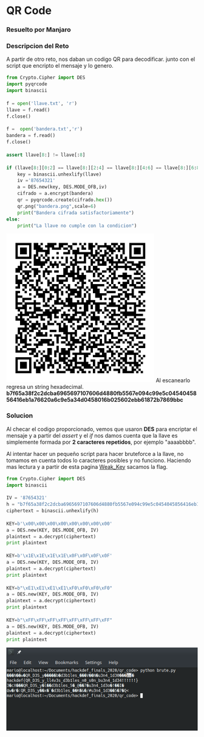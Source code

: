 # QR Code

### Resuelto por Manjaro

### Descripcion del Reto

A partir de otro reto, nos daban un codigo QR para decodificar. junto con el script que encripto el mensaje y lo genero.
```python
from Crypto.Cipher import DES
import pyqrcode
import binascii

f = open('llave.txt', 'r')
llave = f.read()
f.close()

f =  open('bandera.txt','r')
bandera = f.read()
f.close()

assert llave[8:] != llave[:8]

if (llave[8:][0:2] == llave[8:][2:4] == llave[8:][4:6] == llave[8:][6:8]) and (llave[:8][0:2] == llave[:8][2:4] == llave[:8][4:6] == llave[:8][6:8]):
	key = binascii.unhexlify(llave)
	iv ='87654321'
	a = DES.new(key, DES.MODE_OFB,iv)
	cifrado = a.encrypt(bandera)
	qr = pyqrcode.create(cifrado.hex())
	qr.png("bandera.png",scale=6)
	print("Bandera cifrada satisfactoriamente")
else:
	print("La llave no cumple con la condicion")
```
![Codigo QR](QR.png)
Al escanearlo regresa un string hexadecimal.
**b7f65a38f2c2dcba6965697107606d4880fb5567e094c99e5c0454045856416eb1a76620a6c9e5a34d0458016b025602ebb61872b7869bbc**

### Solucion

Al checar el codigo proporcionado, vemos que usaron **DES** para encriptar el mensaje y a partir del *assert* y el *if* nos damos cuenta que la llave es simplemente formada por **2 caracteres repetidos**, por ejemplo "aaaabbbb".

Al intentar hacer un pequeño script para hacer bruteforce a la llave, no tomamos en cuenta todos lo caracteres posibles y no funciono. Haciendo mas lectura y a partir de esta pagina [Weak_Key](https://en.wikipedia.org/wiki/Weak_key) sacamos la flag.
```python
from Crypto.Cipher import DES
import binascii

IV = '87654321'
h = "b7f65a38f2c2dcba6965697107606d4880fb5567e094c99e5c0454045856416eb1a76620a6c9e5a34d0458016b025602ebb61872b7869bbc"
ciphertext = binascii.unhexlify(h)

KEY=b'\x00\x00\x00\x00\x00\x00\x00\x00'
a = DES.new(KEY, DES.MODE_OFB, IV)
plaintext = a.decrypt(ciphertext)
print plaintext

KEY=b'\x1E\x1E\x1E\x1E\x0F\x0F\x0F\x0F'
a = DES.new(KEY, DES.MODE_OFB, IV)
plaintext = a.decrypt(ciphertext)
print plaintext

KEY=b"\xE1\xE1\xE1\xE1\xF0\xF0\xF0\xF0"
a = DES.new(KEY, DES.MODE_OFB, IV)
plaintext = a.decrypt(ciphertext)
print plaintext

KEY=b"\xFF\xFF\xFF\xFF\xFF\xFF\xFF\xFF"
a = DES.new(KEY, DES.MODE_OFB, IV)
plaintext = a.decrypt(ciphertext)
print plaintext
```
![Solve](solve.png)